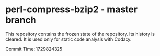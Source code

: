 # perl-compress-bzip2 - master branch

This repository contains the frozen state of the repository.
Its history is cleared. It is used only for static code
analysis with Codacy.

Commit Time: 1729824325